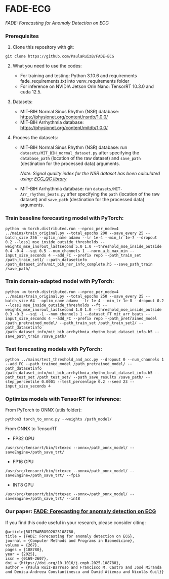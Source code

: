 # FADE-ECG

*FADE: Forecasting for Anomaly Detection on ECG*

### Prerequisites
1. Clone this repository with git:
```
git clone https://github.com/PaulaRuizB/FADE-ECG
```
2. What you need to use the codes:
   
   * For training and testing: Python 3.10.6 and requirements fade_requirements.txt into venv_requirements folder
   * For inference on NVIDIA Jetson Orin Nano: TensorRT 10.3.0 and cuda 12.5. 

3. Datasets:
   * MIT-BIH Normal Sinus Rhythm (NSR) database: https://physionet.org/content/nsrdb/1.0.0/
   * MIT-BIH Arrhythmia database: https://physionet.org/content/mitdb/1.0.0/

4. Process the datasets:
   * MIT-BIH Normal Sinus Rhythm (NSR) database: run ```datasets/MIT_BIH_normal_dataset.py``` after specifying the ```database_path``` (location of the raw dataset) and ```save_path``` (destination for the processed data) arguments.

     _Note: Signal quality index for the NSR dataset has been calculated using: [ECG_QC library](https://github.com/Aura-healthcare/ecg_qc)_
     
   * MIT-BIH Arrhythmia database: run ```datasets/MIT-Arr_rhythms_beats.py``` after specifying the ```path``` (location of the raw dataset) and ```save_path``` (destination for the processed data) arguments.
   
### Train baseline forecasting model with PyTorch:
```
python -m torch.distributed.run --nproc_per_node=4 ../mains/train_original.py --total_epochs 200 --save_every 25 --batch_size 256 --optim_name adamw --lr 1e-4 --min_lr 1e-7 --dropout 0.2 --loss1 mse_inside_outside_thresholds --weights_mse_inorout_lastsecond 5.0 1.0 --threshold_mse_inside_outside 0.4 -0.4 --sqi 0.5 --num_channels 1 --norm_a_b_max_min --input_size_seconds 4 --add_FC --prefix repo --path_train_set /path_train_set1/ --path_datasetinfo /path_dataset_info/mit_bih_nsr_info_complete.h5 --save_path_train /save_path/
```

### Train domain-adapted model with PyTorch:
```
python -m torch.distributed.run --nproc_per_node=4 ../mains/train_original.py --total_epochs 250 --save_every 25 --batch_size 64 --optim_name adamw --lr 1e-4 --min_lr 1e-8 --dropout 0.2 --loss1 mse_inside_outside_thresholds --ft --weights_mse_inorout_lastsecond 1.0 1.0 --threshold_mse_inside_outside 0.3 -0.3 --sqi -1 --num_channels 1 --dataset_FT mit_arr_beats --input_size_seconds 4 --add_FC --prefix repo --path_pretrained_model /path_pretrained_model/ --path_train_set /path_train_set2/ --path_datasetinfo /path_dataset_info/mit_bih_arrhythmia_rhythm_beat_dataset_info.h5 --save_path_train /save_path/
```

### Test forecasting models with PyTorch:
```
python ../mains/test_threshold_and_acc.py --dropout 0 --num_channels 1 --add_FC --path_trained_model /path_pretrained_model/ --path_datasetinfo /path_dataset_info/mit_bih_arrhythmia_rhythm_beat_dataset_info.h5 --path_test_set /path_test_set/ --path_save_results /save_path/ --step_percentile 0.0001 --test_percentage 0.2 --seed 23 --input_size_seconds 4
```

### Optimize models with TensorRT for inference:
From PyTorch to ONNX (utils folder):
```
python3 torch_to_onnx.py --weights /path_model/
```
From ONNX to TensorRT
* FP32 GPU
```
/usr/src/tensorrt/bin/trtexec --onnx=/path_onnx_model/ --saveEngine=/path_save_trt/
```
* FP16 GPU
```
/usr/src/tensorrt/bin/trtexec --onnx=/path_onnx_model/ --saveEngine=/path_save_trt/ --fp16
```
* INT8 GPU
```
/usr/src/tensorrt/bin/trtexec --onnx=/path_onnx_model/ --saveEngine=/path_save_trt/ --int8
```

### Our paper: [FADE: Forecasting for anomaly detection on ECG](https://doi.org/10.1016/j.cmpb.2025.108780)
If you find this code useful in your research, please consider citing:

    @article{RUIZBARROSO2025108780,
    title = {FADE: Forecasting for anomaly detection on ECG},
    journal = {Computer Methods and Programs in Biomedicine},
    volume = {267},
    pages = {108780},
    year = {2025},
    issn = {0169-2607},
    doi = {https://doi.org/10.1016/j.cmpb.2025.108780},
    author = {Paula Ruiz-Barroso and Francisco M. Castro and José Miranda and Denisa-Andreea Constantinescu and David Atienza and Nicolás Guil}}
